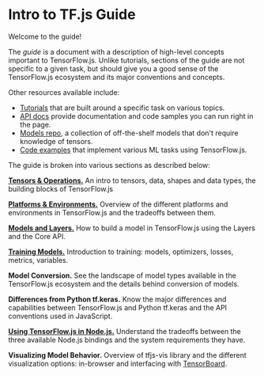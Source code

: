 # Intro to TF.js Guide

Welcome to the guide!

The _guide_ is a document with a description of high-level concepts important to TensorFlow.js. Unlike tutorials, sections of the guide are not specific to a given task, but should give you a good sense of the TensorFlow.js ecosystem and its major conventions and concepts.

Other resources available include:

*   [Tutorials](../tutorials/index) that are built around a specific task on various topics.
*   [API docs](https://js.tensorflow.org/api/latest/) provide documentation and code samples you can run right in the page.
*   [Models repo](https://github.com/tensorflow/tfjs-models), a collection of off-the-shelf models that don't require knowledge of tensors.
*   [Code examples](https://github.com/tensorflow/tfjs-examples) that implement various ML tasks using TensorFlow.js.

The guide is broken into various sections as described below:

[**Tensors & Operations.**](tensors-operations) An intro to tensors, data, shapes and data types, the building blocks of TensorFlow.js

[**Platforms & Environments.**](platforms-environments) Overview of the different platforms and environments in TensorFlow.js and the tradeoffs between them.

[**Models and Layers.**](models-and-layers) How to build a model in TensorFlow.js using the Layers and the Core API.

[**Training Models.**](training-models) Introduction to training: models, optimizers, losses, metrics, variables.

**Model Conversion.** See the landscape of model types available in the TensorFlow.js ecosystem and the details behind conversion of models.

**Differences from Python tf.keras.** Know the major differences and capabilities between TensorFlow.js and Python tf.keras and the API conventions used in JavaScript.

[**Using TensorFlow.js in Node.js.**](using-tfjs-in-node) Understand the tradeoffs between the three available Node.js bindings and the system requirements they have.

**Visualizing Model Behavior.** Overview of tfjs-vis library and the different visualization options: in-browser and interfacing with [TensorBoard](https://www.tensorflow.org/guide/summaries_and_tensorboard).
